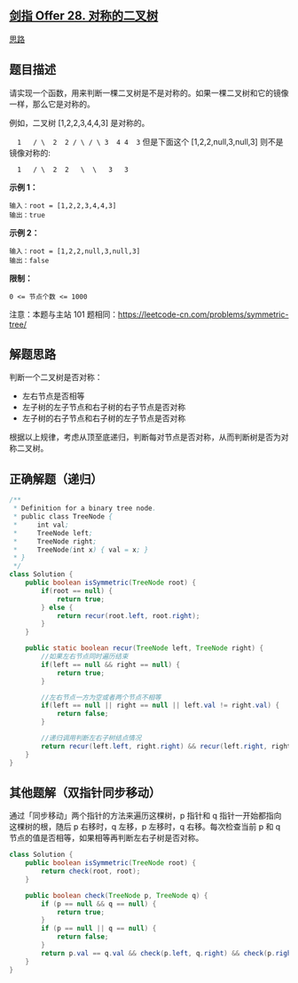 ## [剑指 Offer 28. 对称的二叉树](https://leetcode.cn/problems/dui-cheng-de-er-cha-shu-lcof/)

[思路](https://leetcode.cn/problems/dui-cheng-de-er-cha-shu-lcof/description/#)







## 题目描述

请实现一个函数，用来判断一棵二叉树是不是对称的。如果一棵二叉树和它的镜像一样，那么它是对称的。

例如，二叉树 [1,2,2,3,4,4,3] 是对称的。

`  1   / \  2  2 / \ / \ 3  4 4  3`
但是下面这个 [1,2,2,null,3,null,3] 则不是镜像对称的:

```
  1   / \  2  2   \  \   3   3
```

 

**示例 1：**

```
输入：root = [1,2,2,3,4,4,3]
输出：true
```

**示例 2：**

```
输入：root = [1,2,2,null,3,null,3]
输出：false
```

 

**限制：**

```
0 <= 节点个数 <= 1000
```

注意：本题与主站 101 题相同：https://leetcode-cn.com/problems/symmetric-tree/



## 解题思路

判断一个二叉树是否对称：

* 左右节点是否相等
* 左子树的左子节点和右子树的右子节点是否对称
* 左子树的右子节点和右子树的左子节点是否对称

根据以上规律，考虑从顶至底递归，判断每对节点是否对称，从而判断树是否为对称二叉树。





## 正确解题（递归）

````java
/**
 * Definition for a binary tree node.
 * public class TreeNode {
 *     int val;
 *     TreeNode left;
 *     TreeNode right;
 *     TreeNode(int x) { val = x; }
 * }
 */
class Solution {
    public boolean isSymmetric(TreeNode root) {
        if(root == null) {
            return true;
        } else {
            return recur(root.left, root.right);
        }
    }   

    public static boolean recur(TreeNode left, TreeNode right) {
        //如果左右节点同时遍历结束
        if(left == null && right == null) {
            return true;
        }

        //左右节点一方为空或者两个节点不相等
        if(left == null || right == null || left.val != right.val) {
            return false;
        }

        //递归调用判断左右子树结点情况
        return recur(left.left, right.right) && recur(left.right, right.left);
    }
}
````





## 其他题解（双指针同步移动）

通过「同步移动」两个指针的方法来遍历这棵树，p 指针和 q 指针一开始都指向这棵树的根，随后 p 右移时，q 左移，p 左移时，q 右移。每次检查当前 p 和 q 节点的值是否相等，如果相等再判断左右子树是否对称。

```java
class Solution {
    public boolean isSymmetric(TreeNode root) {
        return check(root, root);
    }

    public boolean check(TreeNode p, TreeNode q) {
        if (p == null && q == null) {
            return true;
        }
        if (p == null || q == null) {
            return false;
        }
        return p.val == q.val && check(p.left, q.right) && check(p.right, q.left);
    }
}
```

